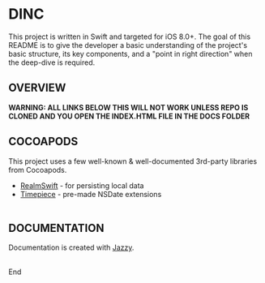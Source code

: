 # **DINC**

This project is written in Swift and targeted for iOS 8.0+. The goal of this README is to give the developer a basic understanding of the project's basic structure, its key components, and a "point in right direction" when the deep-dive is required.


## **OVERVIEW**


**WARNING: ALL LINKS BELOW THIS WILL NOT WORK UNLESS REPO IS CLONED AND YOU OPEN THE INDEX.HTML FILE IN THE DOCS FOLDER**




## **COCOAPODS**
This project uses a few well-known & well-documented 3rd-party libraries from Cocoapods.

- [RealmSwift](https://github.com/realm/realm-cocoa) - for persisting local data
- [Timepiece](https://github.com/naoty/Timepiece) - pre-made NSDate extensions
<br><br>


## **DOCUMENTATION**
Documentation is created with [Jazzy](https://github.com/realm/jazzy).
<br><br>



End